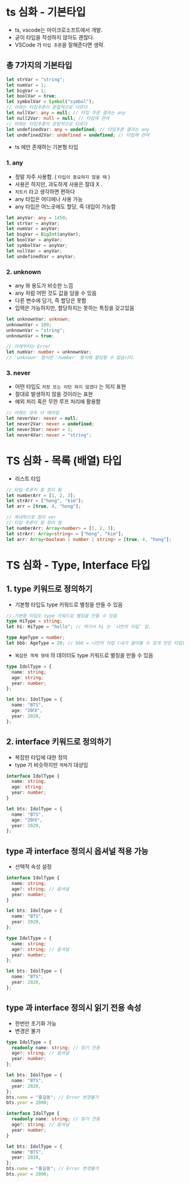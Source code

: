 # ts 심화 - 기본타입

- ts, vscode는 마이크로소프트에서 개발.
- 굳이 타입을 작성하지 않아도 괜찮다.
- VSCode 가 `타입 추론`을 잘해준다면 생략.

## 총 7가지의 기본타입

```ts
let strVar = "string";
let numVar = 1;
let bigVar = 1;
let boolVar = true;
let symbolVar = Symbol("symbol");
// 아래는 타입추론이 문법적으로 다르다
let nullVar: any = null; // 타입 추론 결과는 any
let null2Var: null = null; // 타입에 관여
// 아래는 타입추론이 문법적으로 다르다
let undefinedVar: any = undefined; // 타입추론 결과는 any
let undefined2Var: undefined = undefined; // 타입에 관여
```

- ts 에만 존재하는 기본형 타입

### 1. any

- 정말 자주 사용함. ( `타입이 중요하지 않을 때` )
- 사용은 하지만, 과도하게 사용은 절대 X .
- `치트키` 라고 생각하면 편하다
- any 타입은 어디에나 사용 가능
- any 타입은 어느곳에도 할당, 즉 대입이 가능함

```ts
let anyVar: any = 1450;
let strVar = anyVar;
let numVar = anyVar;
let bigVar = BigInt(anyVar);
let boolVar = anyVar;
let symbolVar = anyVar;
let nullVar = anyVar;
let undefinedVar = anyVar;
```

### 2. unknown

- any 와 용도가 비슷한 느낌
- any 처럼 어떤 것도 값을 담을 수 있음
- 다른 변수에 담기, 즉 할당은 못함
- 입력은 가능하지만, 할당하지는 못하는 특징을 갖고있음

```ts
let unknownVar: unknown;
unknownVar = 100;
unknownVar = "string";
unknownVar = true;

// 아래부터는 Error
let numVar: number = unknownVar;
// 'unknown' 형식은 'number' 형식에 할당할 수 없습니다.
```

### 3. never

- 어떤 타입도 `저장 또는 리턴 하지 않겠다` 는 의지 표현
- 절대로 발생하지 않을 것이라는 표현
- 예외 처리 혹은 무한 루프 처리에 활용함

```ts
// 아래는 모두 다 에러임
let neverVar: never = null;
let never2Var: never = undefined;
let never3Var: never = 1;
let never4Var: never = "string";
```

# TS 심화 - 목록 (배열) 타입

- 리스트 타입

```ts
// 타입 추론이 잘 정리 됨
let numberArr = [1, 2, 3];
let strArr = ["hong", "kim"];
let arr = [true, 4, "hong"];
```

```ts
// 제네릭으로 정리 ver
// 타입 추론이 잘 정리 됨
let numberArr: Array<number> = [1, 2, 3];
let strArr: Array<string> = ["hong", "kim"];
let arr: Array<boolean | number | string> = [true, 4, "hong"];
```

# TS 심화 - Type, Interface 타입

## 1. type 키워드로 정의하기

- 기본형 타입도 type 키워드로 별칭을 만들 수 있음

```ts
// 기본형 타입도 type 키워드로 별칭을 만들 수 있음
type HiType = string;
let hi: HiType = "hello"; // 여기서 hi 는 `나만의 타입` 임.

type AgeType = number;
let bbb: AgeType = 20; // bbb = 나만의 타입 (내가 알아볼 수 있게 만든 타입)
```

- `복잡한 객체 형태` 의 데이터도 type 키워드로 별칭을 만들 수 있음

```ts
type IdolType = {
  name: string;
  age: string;
  year: number;
};

let bts: IdolType = {
  name: "BTS",
  age: "20대",
  year: 2020,
};
```

## 2. interface 키워드로 정의하기

- 복잡한 타입에 대한 정의
- type 가 비슷하지만 `객체`가 대상임

```ts
interface IdolType {
  name: string;
  age: string;
  year: number;
}

let bts: IdolType = {
  name: "BTS",
  age: "20대",
  year: 2020,
};
```

## type 과 interface 정의시 옵셔널 적용 가능

- 선택적 속성 설정

```ts
interface IdolType {
  name: string;
  age?: string; // 옵셔널
  year: number;
}

let bts: IdolType = {
  name: "BTS",
  year: 2020,
};
```

```ts
type IdolType = {
  name: string;
  age?: string; // 옵셔널
  year: number;
};

let bts: IdolType = {
  name: "BTS",
  year: 2020,
};
```

## type 과 interface 정의시 읽기 전용 속성

- 한번만 초기화 가능
- 변경은 불가

```ts
type IdolType = {
  readonly name: string; // 읽기 전용
  age?: string; // 옵셔널
  year: number;
};

let bts: IdolType = {
  name: "BTS",
  year: 2020,
};
bts.name = "홍길동"; // Error 변경불가
bts.year = 2000;
```

```ts
interface IdolType {
  readonly name: string; // 읽기 전용
  age?: string; // 옵셔널
  year: number;
}

let bts: IdolType = {
  name: "BTS",
  year: 2020,
};
bts.name = "홍길동"; // Error 변경불가
bts.year = 2000;
```
